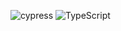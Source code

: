 ![cypress](https://img.shields.io/badge/-cypress-%23E5E5E5?style=for-the-badge&logo=cypress&logoColor=058a5e) ![TypeScript](https://img.shields.io/badge/typescript-%23007ACC.svg?style=for-the-badge&logo=typescript&logoColor=white)
